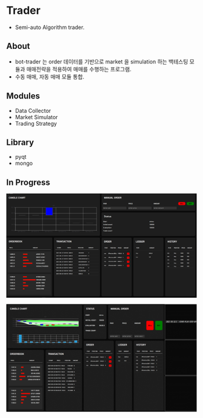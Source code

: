 # Trader
* Semi-auto Algorithm trader.

## About
* bot-trader 는 order 데이터를 기반으로 market 을 simulation 하는 백테스팅 모듈과 매매전략을 적용하여 매매를 수행하는 프로그램.
* 수동 매매, 자동 매매 모듈 통합.

## Modules
* Data Collector
* Market Simulator
* Trading Strategy


## Library
* pyqt
* mongo

## In Progress
![app](images/gui_1.png)

![animation](images/ani.gif)